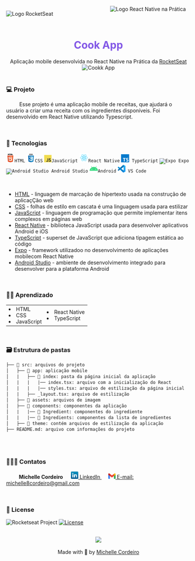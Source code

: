 <!-- Banner session -->
<p>
  <img src="https://i.postimg.cc/HnHjH416/rocketseat-logo.png" alt="Logo RocketSeat" width="200" align="left" style="padding-top:13px">
  <img src="https://i.postimg.cc/QtmnB19s/logo.png" alt="Logo React Native na Prática" width="220" align="right">
</p>
<br><br><br>

<!-- About session -->
<h1 align="center" style="color:#8257e6">Cook App</h1>

<div align="center">
  Aplicação mobile desenvolvida no React Native na Prática da <a href="https://www.rocketseat.com.br/" target="_blank">RocketSeat</a>

  <br>

  <img src="https://i.postimg.cc/h4NzNjtP/cook-app.png" alt="Cookk App" width="900">
  <!-- <video controls src="https://github.com/MichelleCordeiro/nlw-expert-react-notes/assets/42891377/27842410-bae5-4d2e-96ca-3c512a9792fe" title="App Notes" width="900"></video> -->
</div>

<br>

<!-- Infos session -->
<h3> 💻 Projeto </h3>

&emsp; &emsp; Esse projeto é uma aplicação mobile de receitas, que ajudará o usuário a criar uma receita com os ingredientes disponíveis. Foi desenvolvido em React Native utilizando Typescript.
<!-- TailwindCSS, Radix/ui, React Query, React Hook Form, React Router DOM, Tanstack... -->

<!-- &emsp; &emsp; 🚧 Em desenvolvimento: apenas a tela Upload foi desenvolvida parcialmente, implementados a criação de nova tag, o search/filter e a paginação. -->

<!-- &emsp; &emsp; 🌐 Aplicação está disponível <a href="https://react-pratica-01-nivo.vercel.app/" target="_blank">aqui</a> -->

<br>

<!-- Tools session -->
<h3> 🚀 Tecnologias </h3>
<p align="left">
  <code><img height="23" src="https://raw.githubusercontent.com/github/explore/80688e429a7d4ef2fca1e82350fe8e3517d3494d/topics/html/html.png" alt="HTML">HTML</code>
  <code><img height="23" src="https://raw.githubusercontent.com/github/explore/80688e429a7d4ef2fca1e82350fe8e3517d3494d/topics/css/css.png" alt="CSS">CSS</code>
  <code><img height="20" src="https://raw.githubusercontent.com/github/explore/80688e429a7d4ef2fca1e82350fe8e3517d3494d/topics/javascript/javascript.png" alt="JavaScript">JavaScript</code>
  <code><img height="25" src="https://raw.githubusercontent.com/github/explore/80688e429a7d4ef2fca1e82350fe8e3517d3494d/topics/react-native/react-native.png" alt="React Native">React Native</code>
  <code><img height="22" src="https://raw.githubusercontent.com/github/explore/80688e429a7d4ef2fca1e82350fe8e3517d3494d/topics/typescript/typescript.png" alt="TypeScript"> TypeScript</code>
  <code><img height="23" src="https://i.postimg.cc/TYBx6CQn/logo-expo.png" alt="Expo"> Expo</code>
  <code><img height="23" src="https://i.postimg.cc/V6vWMpby/Android-Studio-Icon-2021.png" alt="Android Studio"> Android Studio</code>
  <code><img height="23" src="https://raw.githubusercontent.com/github/explore/80688e429a7d4ef2fca1e82350fe8e3517d3494d/topics/android/android.png" alt="Android">Android</code>
  <code><img height="21" src="https://raw.githubusercontent.com/github/explore/80688e429a7d4ef2fca1e82350fe8e3517d3494d/topics/visual-studio-code/visual-studio-code.png" alt="VS Code"> VS Code</code>
</p>

<br>

- [HTML](https://developer.mozilla.org/pt-BR/docs/Learn/Getting_started_with_the_web/HTML_basics) - linguagem de marcação de hipertexto usada na construção de aplicaçÇão web
- [CSS](https://developer.mozilla.org/pt-BR/docs/Web/CSS) - folhas de estilo em cascata é uma linguagem usada para estilizar
- [JavaScript](https://developer.mozilla.org/pt-BR/docs/Learn/JavaScript/First_steps/What_is_JavaScript) - linguagem de programação que permite implementar itens complexos em páginas web
- [React Native](https://reactnative.dev/) -  biblioteca JavaScript usada para desenvolver aplicativos Android e iOS 
- [TypeScript](https://www.typescriptlang.org/) - superset de JavaScript que adiciona tipagem estática ao código
- [Expo](https://expo.dev/) - framework utilizadoo no desenvolvimento de aplicações mobilecom React Native
- [Android Studio](https://developer.android.com/develop) - ambiente de desenvolvimento integrado para desenvolver para a plataforma Android  


<br>

<!-- Learnning session -->
<h3> 👩‍💻 Aprendizado </h3>
<table>
  <tr>
    <td>
      <li>HTML</li>
      <li>CSS</li>
      <li>JavaScript</li>
    </td>
    <td>
      <li>React Native</li>
      <li>TypeScript</li>
      <!-- <li>React Router DOM</li>
    </td>
    <td>
      <li>Componetização</li>
      <li>Desestruturação</li>
      <li>Acessibilidade</li>
    </td> -->
  </tr>
</table>


<br>

<!-- Prints do projeto -->
<!-- <h3> 🎯 Layout </h3>

You can see the project online here.
<br> -->

<!-- Estructure session -->
<h3> 🗃️ Estrutura de pastas </h3>

```
├── 📁 src: arquivos do projeto
│   ├── 📁 app: aplicação mobile
│   |   ├── 📁 index: pasta da página inicial da aplicação
│   |   |   |── index.tsx: arquivo com a inicialização do React
│   |   |   |── styles.tsx: arquivo de estilização da página inicial
│   |   ├── _layout.tsx: arquivo de estilização
│   ├── 📁 assets: arquivos de imagem
│   ├── 📁 components: componentes da aplicação
│   |   |── 📁 Ingredient: componentes do ingrediente
│   |   |── 📁 Ingredients: componentes da lista de ingredientes
│   ├── 📁 theme: contém arquivos de estilização da aplicação
├── README.md: arquivo com informações do projeto
```
<br>

<!-- Execution session -->
<!-- <h3> ⚡ Executando </h3>

&emsp; &emsp; Precisa ter o [Node.js](https://nodejs.org/en/) instalado na sua máquina para rodar essa aplicação.

&emsp; &emsp; Após clonar o repositório, acesse a pasta do projeto e execute os comandos: *npm install*, *npm run server* e em outro terminal *npm run dev*.

```bash
  git clone https://github.com/MichelleCordeiro/nlw-expert-react-notes.git

  npm install

  npm run server

  npm run dev
```

&emsp; &emsp; Acesse http://localhost:5173 para visualizar a aplicação. -->

<br>

<!-- Future implementations session -->
<!-- <h2> 🔮 Implementações futuras: </h2>

- [ ] implementar edição das notas
- [ ] armazenar as informações das notas num banco de dados (atual localStorage)
- [ ] categorizar as notas com tags e cores especificas
- [ ] exibir as notas por categorias

<br> -->

<!-- Contacts session -->
<h3> 👩🏼‍💻 Contatos </h3>

<p>
  <strong>&emsp; &emsp; Michelle Cordeiro</strong> &emsp; 
  <a href="https://www.linkedin.com/in/michelle-cordeiro/"> 
    <img src="https://github.com/MichelleCordeiro/MichelleCordeiro/blob/main/logos/linkedin.png?raw=true" alt="logo linkedin" width="20" /> LinkedIn
  </a> &emsp;
  <a href="michelle8cordeiro@gmail.com">
    <img src="https://github.com/MichelleCordeiro/MichelleCordeiro/blob/main/logos/gmail.png?raw=true" alt="logo gmail" width="20"/>
    E-mail: michelle8cordeiro@gmail.com
  </a>
</p>

<br>

<!-- Licences session -->
<h3 align="left"> 📝 License </h3>

<p>
  <img src="https://img.shields.io/static/v1?label=Rocketseat&message=Education&color=8257e5&labelColor=202024" alt="Rocketseat Project" />
  <a href="LICENSE"><img  src="https://img.shields.io/static/v1?label=License&message=MIT&color=8257e5&labelColor=202024" alt="License"></a>
</p>
<br>
<!--END_SECTION:licenses-->

<!--START_SECTION:footer-->
<div align="center">
  <img src="https://raw.githubusercontent.com/catppuccin/catppuccin/main/assets/footers/gray0_ctp_on_line.svg?sanitize=true" height="70" />
  
  Made with 💜 by <a href="https://www.linkedin.com/in/michelle-cordeiro/">Michelle Cordeiro</a>
</div>
<!--END_SECTION:footer-->
